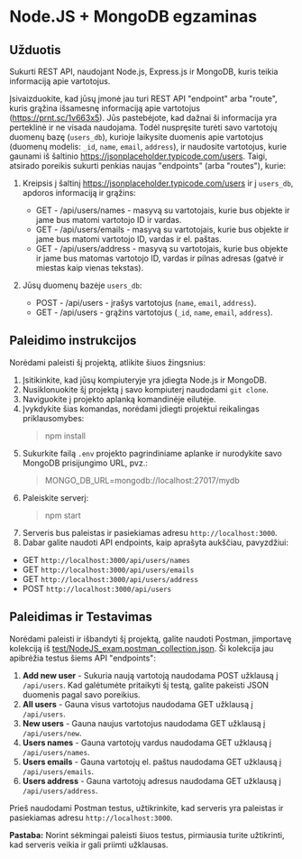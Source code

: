 # Node.JS + MongoDB egzaminas

## Užduotis

Sukurti REST API, naudojant Node.js, Express.js ir MongoDB, kuris teikia informaciją apie vartotojus.

Įsivaizduokite, kad jūsų įmonė jau turi REST API "endpoint" arba "route", kuris grąžina išsamesnę informaciją apie vartotojus (https://prnt.sc/1v663x5). Jūs pastebėjote, kad dažnai ši informacija yra perteklinė ir ne visada naudojama. Todėl nuspręsite turėti savo vartotojų duomenų bazę (`users_db`), kurioje laikysite duomenis apie vartotojus (duomenų modelis: `_id`, `name`, `email`, `address`), ir naudosite vartotojus, kurie gaunami iš šaltinio https://jsonplaceholder.typicode.com/users. Taigi, atsirado poreikis sukurti penkias naujas "endpoints" (arba "routes"), kurie:

1. Kreipsis į šaltinį https://jsonplaceholder.typicode.com/users ir į `users_db`, apdoros informaciją ir grąžins:

   - GET - /api/users/names - masyvą su vartotojais, kurie bus objekte ir jame bus matomi vartotojo ID ir vardas.
   - GET - /api/users/emails - masyvą su vartotojais, kurie bus objekte ir jame bus matomi vartotojo ID, vardas ir el. paštas.
   - GET - /api/users/address - masyvą su vartotojais, kurie bus objekte ir jame bus matomas vartotojo ID, vardas ir pilnas adresas (gatvė ir miestas kaip vienas tekstas).

2. Jūsų duomenų bazėje `users_db`:
   - POST - /api/users - įrašys vartotojus (`name`, `email`, `address`).
   - GET - /api/users - grąžins vartotojus (`_id`, `name`, `email`, `address`).

## Paleidimo instrukcijos

Norėdami paleisti šį projektą, atlikite šiuos žingsnius:

1. Įsitikinkite, kad jūsų kompiuteryje yra įdiegta Node.js ir MongoDB.
2. Nusiklonuokite šį projektą į savo kompiuterį naudodami `git clone`.
3. Naviguokite į projekto aplanką komandinėje eilutėje.
4. Įvykdykite šias komandas, norėdami įdiegti projektui reikalingas priklausomybes:
   > npm install
5. Sukurkite failą `.env` projekto pagrindiniame aplanke ir nurodykite savo MongoDB prisijungimo URL, pvz.:
   > MONGO_DB_URL=mongodb://localhost:27017/mydb
6. Paleiskite serverį:
   > npm start
7. Serveris bus paleistas ir pasiekiamas adresu `http://localhost:3000`.
8. Dabar galite naudoti API endpoints, kaip aprašyta aukščiau, pavyzdžiui:

- GET `http://localhost:3000/api/users/names`
- GET `http://localhost:3000/api/users/emails`
- GET `http://localhost:3000/api/users/address`
- POST `http://localhost:3000/api/users`

## Paleidimas ir Testavimas

Norėdami paleisti ir išbandyti šį projektą, galite naudoti Postman, įimportavę kolekciją iš [test/NodeJS_exam.postman_collection.json](NodeJS_exam.postman_collection.json). Ši kolekcija jau apibrėžia testus šiems API "endpoints":

1. **Add new user** - Sukuria naują vartotoją naudodama POST užklausą į `/api/users`. Kad galėtumėte pritaikyti šį testą, galite pakeisti JSON duomenis pagal savo poreikius.
2. **All users** - Gauna visus vartotojus naudodama GET užklausą į `/api/users`.
3. **New users** - Gauna naujus vartotojus naudodama GET užklausą į `/api/users/new`.
4. **Users names** - Gauna vartotojų vardus naudodama GET užklausą į `/api/users/names`.
5. **Users emails** - Gauna vartotojų el. paštus naudodama GET užklausą į `/api/users/emails`.
6. **Users address** - Gauna vartotojų adresus naudodama GET užklausą į `/api/users/address`.

Prieš naudodami Postman testus, užtikrinkite, kad serveris yra paleistas ir pasiekiamas adresu `http://localhost:3000`.

**Pastaba:** Norint sėkmingai paleisti šiuos testus, pirmiausia turite užtikrinti, kad serveris veikia ir gali priimti užklausas.
